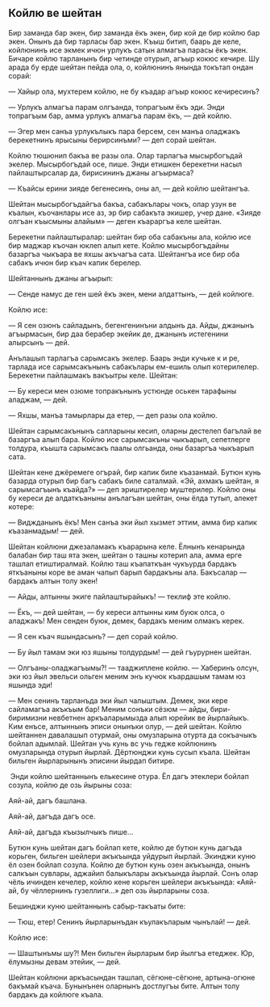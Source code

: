 ## Койлю ве шейтан
Бир заманда бар экен, бир заманда ёкъ экен, бир кой де бир койлю бар экен.
Онынъ да бир тарласы бар экен.
Къыш битип, баарь де келе, койлюнинъ исе экмек ичюн урлукъ сатын алмагъа парасы ёкъ экен.
Бичаре койлю тарланынъ бир четинде отурып, агъыр кокюс кечире.
Шу арада бу ерде шейтан пейда ола, о, койлюнинъ янында токътап ондан сорай:
— Хайыр ола, мухтерем койлю, не бу къадар агъыр кокюс кечиресинъ?
— Урлукъ алмагъа парам олгъанда, топрагъым ёкъ эди.
Энди топрагъым бар, амма урлукъ алмагъа парам ёкъ, — дей койлю.
— Эгер мен санъа урлукълыкъ пара берсем, сен манъа оладжакъ берекетнинъ ярысыны берирсинъми? — деп сорай шейтан.
Койлю тюшюнип бакъа ве разы ола.
Олар тарлагъа мысырбогъдай экелер.
Мысырбогъдай осе, пише.
Энди етишкен берекетни насыл пайлаштырсалар да, бирисининъ джаны агъырмаса?
— Къайсы ерини зияде бегенесинъ, оны ал, — дей койлю шейтангъа.
Шейтан мысырбогъдайгъа бакъа, сабакълары чокъ, олар узун ве къалын, къочанлары исе аз, эр бир сабакъта экишер, учер дане.
«Зияде олгъан къысмыны алайым» — деген къараргъа келе шейтан.
Берекетни пайлаштыралар: шейтан бир оба сабакъны ала, койлю исе бир маджар къочан юклеп алып кете.
Койлю мысырбогъдайны базаргъа чыкъара ве яхшы акъчагъа сата.
Шейтангъа исе бир оба сабакъ ичюн бир къач капик берелер.
Шейтаннынъ джаны агъырып:
— Сенде намус де ген шей ёкъ экен, мени алдаттынъ, — дей койлюге.
Койлю исе:
— Я сен озюнъ сайладынъ, бегенгенинъни алдынъ да.
Айды, джанынъ агъырмасын, бир даа берабер экейик де, джанынъ истегенини алырсынъ — дей.
Анълашып тарлагъа сарымсакъ экелер.
Баарь энди кучьке к и ре, тарлада исе сарымсакънынъ сабакълары ем-ешиль олып котерилелер.
Берекетни пайлашмакъ вакъытры келе.
Шейтан:
— Бу кереси мен озюме топракънынъ устюнде оськен тарафыны аладжам, — дей.
— Яхшы, манъа тамырлары да етер, — деп разы ола койлю.
Шейтан сарымсакънынъ сапларыны кесип, оларны дестелеп багълай ве базаргъа алып бара.
Койлю исе сарымсакъны чыкъарып, сепетлерге толдура, къышта сарымсакъ паалы олгьанда, оны базаргъа чыкъарып сата.
Шейтан кене джёремеге огърай, бир капик биле къазанмай.
Бутюн кунь базарда отурып бир багъ сабакъ биле саталмай.
«Эй, ахмакъ шейтан, я сарымсагъынъ къайда?» — деп эриштирелер муштерилер.
Койлю оны бу кереси де алдаткъаныны анълагъан шейтан, оны ёлда тутып, алекет котере:
— Виджданынъ ёкъ!
Мен санъа эки йыл хызмет эттим, амма бир капик къазанмадым! — дей.
Шейтан койлюни джезаламакъ къарарына келе.
Ёлнынъ кенарында балабан бир таш ята экен, шейтан о ташны котерип ала, амма ерге ташлап етиштиралмай.
Койлю таш къапаткъан чукъурда бардакъ яткъаныны коре ве аман чапып барып бардакъны ала.
Бакъсалар — бардакъ алтын толу экен!
— Айды, алтынны экиге пайлаштырайыкъ! — теклиф эте койлю.
— Ёкъ, — дей шейтан, — бу кереси алтынны ким буюк олса, о аладжакъ!
Мен сенден буюк, демек, бардакъ меним олмакъ керек.
— Я сен къач яшындасынъ? — деп сорай койлю.
— Бу йыл тамам эки юз яшыны толдурдым! — дей гъурурнен шейтан.

— Олгъаны-оладжагъымы?! — тааджиплене койлю. — Хаберинъ олсун, эки юз йыл эвельси ольген меним энъ кучюк къардашым тамам юз яшында эди!

— Мен сенинъ тарланъда эки йыл чалыштым.
Демек, эки кере сайламагъа акъкъым бар!
Меним сонъки сёзюм — айды, бири-биримизни невбетнен аркъаларымызда алып юрейик ве йырлайыкъ.
Ким енъсе, алтыннынъ эписи онынъки олур, — дей шейтан.
Койлю шейтаннен давалашып отурмай, оны омузларына отурта да сокъачыкъ бойлап адымлай.
Шейтан учь кунь вс учь гедже койлюнинъ омузларында отурып йырлай.
Дёртюнджи кунь сусып къала.
Шейтан бильген йырларынынъ эписини йырдап битире.

 Энди койлю шейтаннынъ елькесине отура.
Ёл дагъ этеклери бойлап созула, койлю де озь йырыны соза:
Аяй-ай, дагъ башлана.
Аяй-ай, дагъда дагъ осе.
Аяй-ай, дагъда къызылчыкъ пише...

Бутюн кунь шейтан дагъ бойлап кете, койлю де бутюн кунь дагъда корьген, бильген шейлери акъкъында уйдурып йырлай.
Экинджи куню ёл озен бойлап созула.
Койлю де бутюн кунь озен акъкъында, онынъ салкъын сувлары, аджайип балыкълары акъкъында йырлай.
Сонъ олар чёль ичинден кечелер, койлю кене корьген шейлери акъкъында: «Аяй-ай, бу чёллернинъ гузеллиги...» деп озь йырларыны соза.

Бешинджи куню шейтаннынъ сабыр-такъаты бите:

— Тюш, етер!
Сенинъ йырларынъдан къулакъларым чынълай! — дей.

Койлю исе:

— Шаштынъмы шу?!
Мен бильген йырларым бир йылгъа етеджек.
Юр, ёлумызны девам этейик, — дей.

Шейтан койлюни аркъасындан ташлап, сёгюне-сёгюне, артына-огюне бакъмай къача.
Бунынънен оларнынъ достлугъы бите.
Алтын толу бардакъ да койлюге къала. 
